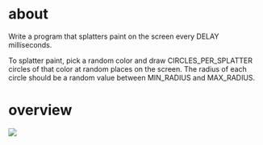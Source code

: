 # about
Write a program that splatters paint on the screen every DELAY milliseconds.

To splatter paint, pick a random color and draw CIRCLES_PER_SPLATTER circles of that color at random places on the screen. The radius of each circle should be a random value between MIN_RADIUS and MAX_RADIUS.

# overview
<img src="https://media.giphy.com/media/v1.Y2lkPTc5MGI3NjExNWQ5MWEyOTMwOTNmOTlkNGU2MzlmMTQ3MTFhNmYyMzRmOGNlYWIzZiZjdD1n/q9BpD7LI3388xSvROj/giphy.gif" />
